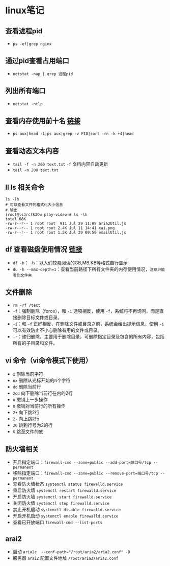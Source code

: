 # linux笔记
## 查看进程pid
- `ps -ef|grep nginx`


## 通过pid查看占用端口
- `netstat -nap | grep 进程pid`

## 列出所有端口
- `netstat -ntlp`

## 查看内存使用前十名 [链接](https://www.jianshu.com/p/539bcac6bb8a)
- `ps aux|head -1;ps aux|grep -v PID|sort -rn -k +4|head`

## 查看动态文本内容
- `tail -f -n 200 text.txt` `-f` 文档内容自动更新
- `tail -n 200 text.txt`

## ll ls 相关命令


```
ls -lh 
# 可以查看文件的格式化大小信息
# 输出
[root@lsJrcfk3Ow play-video]# ls -lh
total 68K
-rw-r--r-- 1 root root  911 Jul 29 11:09 aria2Util.js
-rw-r--r-- 1 root root 2.4K Jul 11 14:41 cai.png
-rw-r--r-- 1 root root 1.5K Jul 29 09:59 emailUtil.js

```

## df 查看磁盘使用情况 [链接](https://www.cnblogs.com/qiangspecial/p/15379127.html)
- `df -h`： -h：以人们较易阅读的GB,MB,KB等格式自行显示
- `du -h --max-depth=1`：查看当前路径下所有文件夹的内存使用情况，`注意只能看到文件夹`


## 文件删除
- `rm -rf /text`
- `-f`：强制删除（force），和 `-i` 选项相反，使用 `-f`，系统将不再询问，而是直接删除目标文件或目录。
- `-i`：和 `-f` 正好相反，在删除文件或目录之前，系统会给出提示信息，使用 `-i` 可以有效防止不小心删除有用的文件或目录。
- `-r`：递归删除，主要用于删除目录，可删除指定目录及包含的所有内容，包括所有的子目录和文件。


## vi 命令（vi命令模式下使用）
- `x` 删除当前字符
- `nx` 删除从光标开始的n个字符
- `dd` 删除当前行
- `2dd` 向下删除当前行在内的2行
- `u` 撤销上一步操作
- `U` 撤销对当前行的所有操作
- `2+` 向下跳2行
- `2-` 向上跳2行
- `2G` 跳到行号为2的行
- `G` 跳至文件的底


## 防火墙相关

- 开启指定端口：`firewall-cmd --zone=public --add-port=端口号/tcp --permanent`
- 移除指定端口：`firewall-cmd --zone=public --remove-port=端口号/tcp --permanent`
- 查看防火墙状态 `systemctl status firewalld.service`
- 重启防火墙 `systemctl restart firewalld.service`
- 开启防火墙 `systemctl start firewalld.service`
- 关闭防火墙 `systemctl stop firewalld.service`
- 禁止开机启动 `systemctl disable firewalld.service`
- 开启开机启动 `systemctl enable firewalld.service`
- 查看已开放端口 `firewall-cmd --list-ports`

## arai2

- 启动 `aria2c  --conf-path="/root/aria2/aria2.conf" -D`
- 服务器 `arai2` 配置文件地址 `/root/aria2/aria2.conf`
